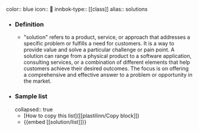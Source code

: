 color:: blue
icon:: 💊
innbok-type:: [[class]]
alias:: solutions

- ### Definition 
  - "solution" refers to a product, service, or approach that addresses a specific problem or fulfills a need for customers. It is a way to provide value and solve a particular challenge or pain point. A solution can range from a physical product to a software application, consulting services, or a combination of different elements that help customers achieve their desired outcomes. The focus is on offering a comprehensive and effective answer to a problem or opportunity in the market.
- ### Sample list
  collapsed:: true
  - [How to copy this list]([[plastilinn/Copy block]])
  - {{embed [[solution/list]]}}



